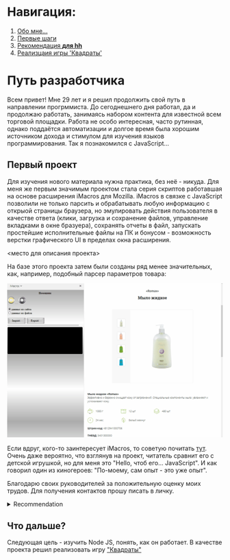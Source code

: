 
# Навигация:
1. [Обо мне...](#Путь-разработчика)
2. [Первые шаги](#Первый-проект)
3. [Рекомендация **для hh**](#recommendation)
4. [Реализцаия игры 'Квадраты'](#squares)

# Путь разработчика

Всем привет! Мне 29 лет и я решил продолжить свой путь в направлении прогрммиста. До сегоднешнего дня работал, да и продолжаю работать, занимаясь набором контента для известной всем торговой площадки. Работа не особо интересная, часто рутинная, однако поддаётся автоматизации и долгое время была хорошим источником дохода и стимулом для изучения языков программирования. Так я познакомился с JavaScript...

## Первый проект

Для изучения нового материала нужна практика, без неё - никуда. Для меня же первым значимым проектом стала серия скриптов работавшая на основе расширения iMacros для Mozilla. iMacros в связке с JavaScript позволили не только парсить и обрабатывать любую информацию с открыой страницы браузера, но эмулировать действия пользователя в качестве ответа (клики, загрузка и сохранение файлов, управление вкладками в окне бразуера), сохранять отчеты в файл, запускать простейшие исполнительные файлы на ПК и бонусом - возможность верстки графического UI в пределах окна расширения.

<место для описания проекта>

На базе этого проекта затем были созданы ряд менее значительных, как, например, подобный парсер параметров товара:

![Простейшний пример](img/UI.gif "")

Если вдруг, кого-то заинтересует iMacros, то советую почитать [тут](https://nagibaka.ru/js-imacros-lessons-for-beginners/).
Очень даже вероятно, что взглянув на проект, читатель сравнит его с детской игрушкой, но для меня это "Hello, чтоб его... JavaScript". И как говорил один из киногероев: "По-моему, сам опыт - это уже опыт".

Благодарю своих руководителей за положительную оценку моих трудов. Для получения контактов прошу писать в личку.

<a name="recommendation"></a>
<details>
<summary>Recommendation</summary>
	<img src="./img/recommendation.jpg" alt="recommendation" width="500" height="700"/>
</details>



## Что дальше?
<a name="squares"></a>
Следующая цель - изучить Node JS, понять, как он работает. В качестве проекта решил реализовать игру ["Квадраты"](https://github.com/farscince/myProjects/tree/master/squares)
